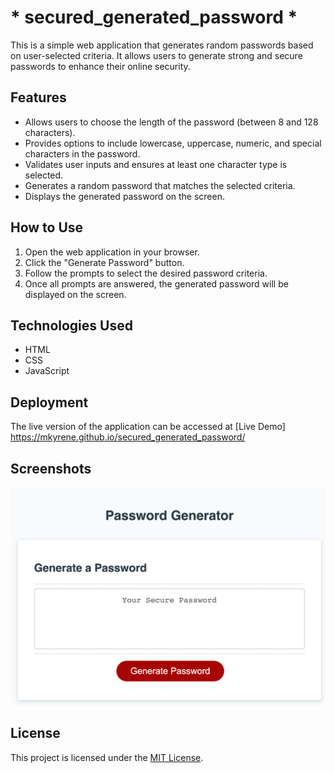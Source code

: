 # * secured_generated_password *

This is a simple web application that generates random passwords based on user-selected criteria. It allows users to generate strong and secure passwords to enhance their online security.

## Features

- Allows users to choose the length of the password (between 8 and 128 characters).
- Provides options to include lowercase, uppercase, numeric, and special characters in the password.
- Validates user inputs and ensures at least one character type is selected.
- Generates a random password that matches the selected criteria.
- Displays the generated password on the screen.

## How to Use

1. Open the web application in your browser.
2. Click the "Generate Password" button.
3. Follow the prompts to select the desired password criteria.
4. Once all prompts are answered, the generated password will be displayed on the screen.

## Technologies Used

- HTML
- CSS
- JavaScript

## Deployment

The live version of the application can be accessed at [Live Demo] https://mkyrene.github.io/secured_generated_password/
## Screenshots

![Password Generator](./Assets/Screenshot%202023-06-02%20at%2010.40.12%20PM.png)

## License

This project is licensed under the [MIT License](https://opensource.org/licenses/MIT).
